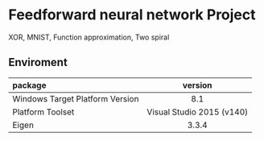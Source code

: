# Feedforward neural network Project
XOR,  MNIST, Function approximation, Two spiral 

## Enviroment  
|package|version|
|:--|:--:|
|Windows Target Platform Version|8.1|
|Platform Toolset|Visual Studio 2015 (v140)|
|Eigen|3.3.4|
